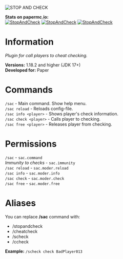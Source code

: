 ![STOP AND CHECK](https://i.ibb.co/qMMkNWw9/SAC-banner-smaller.png)

**Stats on papermc.io:**<br>
[![StopAndCheck](https://img.shields.io/hangar/dt/StopAndCheck?link=https%3A%2F%2Fhangar.papermc.io%2Fxordev%2FStopAndCheck&style=for-the-badge)](https://hangar.papermc.io/xordev/StopAndCheck) [![StopAndCheck](https://img.shields.io/hangar/stars/StopAndCheck?link=https%3A%2F%2Fhangar.papermc.io%2Fxordev%2FStopAndCheck&style=for-the-badge)](https://hangar.papermc.io/xordev/StopAndCheck) [![StopAndCheck](https://img.shields.io/hangar/views/StopAndCheck?link=https%3A%2F%2Fhangar.papermc.io%2Fxordev%2FStopAndCheck&style=for-the-badge)](https://hangar.papermc.io/xordev/StopAndCheck)

# Information
*Plugin for call players to cheat checking.* <br>

**Versions:** 1.18.2 and higher (JDK 17+)<br>
**Developed for:** Paper<br>

# Commands
`/sac` - Main command. Show help menu.<br>
`/sac reload` - Reloads config-file.<br>
`/sac info <player>` - Shows player's check information.<br>
`/sac check <player>` - Calls player to checking.<br>
`/sac free <player>` - Releases player from checking.<br>

# Permissions
`/sac` - `sac.command`<br>
*Immunity to checks* - `sac.immunity` <br>
`/sac reload` - `sac.moder.reload`<br>
`/sac info` - `sac.moder.info`<br>
`/sac check` - `sac.moder.check`<br>
`/sac free` - `sac.moder.free`<br>

# Aliases
You can replace **/sac** command with:<br>
- /stopandcheck<br>
- /cheatcheck<br>
- /scheck<br>
- /ccheck<br>

**Example:** `/scheck check BadPlayer013`
